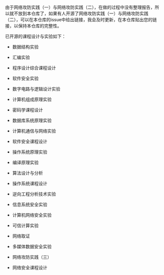由于网络攻防实践（一）与网络攻防实践（二），在做的过程中没有整理报告，所以就不放到本仓库了，如果有人开源了网络攻防实践（一）与网络攻防实践（二），可以在本仓库的issue中给出链接，我会及时更新，在本仓库贴出您的链接，以保持本仓库的完整性。

已开源的课程设计与实验如下：

- 数据结构实验
- 汇编实验

- 程序设计综合课程设计
- 软件安全实验
- 数字电路与逻辑设计实验
- 计算机组成原理实验

- 密码学课程设计
- 数据库系统原理实验
- 计算机通信与网络实验
- 软件安全课程设计
- 操作系统原理实验
- 编译原理实验
- 算法设计与分析

- 操作系统课程设计
- 逆向工程分析技术实验
- 信息系统安全实验
- 计算机网络安全实验
- 可信计算实验
- 网络取证
- 多媒体数据安全实验
- 网络攻防实践（三）
- 网络安全课程设计
